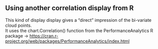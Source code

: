 ## Using another correlation display from R

This kind of display display gives a “direct” impression of the bi-variate cloud points.<br>
It uses the chart.Correlation() function from the PerformanceAnalytics R package -> https://cran.r-project.org/web/packages/PerformanceAnalytics/index.html
